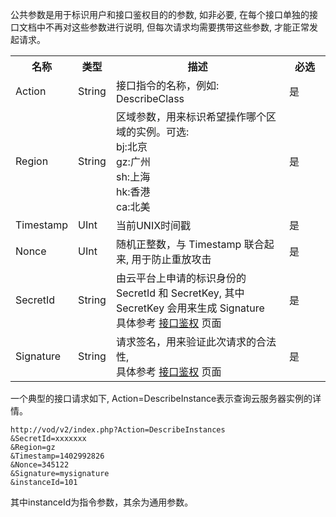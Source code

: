 公共参数是用于标识用户和接口鉴权目的的参数, 如非必要, 在每个接口单独的接口文档中不再对这些参数进行说明, 但每次请求均需要携带这些参数, 才能正常发起请求。

<table class="t">
<tbody><tr>
<th> <b>名称</b>
</th><th> <b>类型</b>
</th><th> <b>描述</b>
</th><th width="50"> <b>必选</b>
</th></tr>
<tr>
<td> Action
</td><td> String
</td><td> 接口指令的名称，例如: DescribeClass
</td><td> 是
</td></tr>
<tr>
<td> Region
</td><td> String
</td><td> 区域参数，用来标识希望操作哪个区域的实例。可选: <br>bj:北京<br>gz:广州<br>sh:上海<br>hk:香港<br>ca:北美<br>

</td><td> 是
</td></tr>
<tr>
<td> Timestamp
</td><td> UInt
</td><td> 当前UNIX时间戳
</td><td> 是
</td></tr>
<tr>
<td> Nonce
</td><td> UInt
</td><td> 随机正整数，与 Timestamp 联合起来, 用于防止重放攻击
</td><td> 是
</td></tr>
<tr>
<td> SecretId
</td><td> String
</td><td> 由云平台上申请的标识身份的 SecretId 和 SecretKey, 其中 SecretKey 会用来生成 Signature<br>具体参考 <a href="/doc/api/257/接口鉴权" title="接口鉴权">接口鉴权</a> 页面
</td><td> 是
</td></tr>
<tr>
<td> Signature
</td><td> String
</td><td> 请求签名，用来验证此次请求的合法性, <br>具体参考 <a href="/doc/api/257/接口鉴权" title="接口鉴权">接口鉴权</a> 页面
</td><td> 是
</td></tr></tbody></table>

一个典型的接口请求如下, Action=DescribeInstance表示查询云服务器实例的详情。

```
http://vod/v2/index.php?Action=DescribeInstances
&SecretId=xxxxxxx
&Region=gz
&Timestamp=1402992826
&Nonce=345122
&Signature=mysignature
&instanceId=101
```
其中instanceId为指令参数，其余为通用参数。
